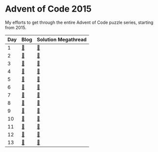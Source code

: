 # Advent of Code 2015
My efforts to get through the entire Advent of Code puzzle series, starting from 2015.

| Day | Blog                                                                                   | Solution Megathread |
|-----|----------------------------------------------------------------------------------------|---------------------|
| 1   | [:page_with_curl:](https://dev.to/jules_lewis/advent-of-code-2015-day-1-33d4)          | [:memo:](https://www.reddit.com/r/programming/comments/3uyl7s/daily_programming_puzzles_at_advent_of_code/) |
| 2   | [:page_with_curl:](https://dev.to/jules_lewis/advent-of-code-2015-day-2-ek4)           | [:memo:](https://www.reddit.com/r/adventofcode/comments/3v3w2f/day_2_solutions/) |
| 3   | [:page_with_curl:](https://dev.to/jules_lewis/advent-of-code-2015-day-3-1lem)          | [:memo:](https://www.reddit.com/r/adventofcode/comments/3v8roh/day_3_solutions/) |
| 4   | [:page_with_curl:](https://dev.to/jules_lewis/advent-of-code-2015-day-4-392o)          | [:memo:](https://www.reddit.com/r/adventofcode/comments/3vdn8a/day_4_solutions/) |
| 5   | [:page_with_curl:](https://dev.to/jules_lewis/advent-of-code-2015-day-5-p46)           | [:memo:](https://www.reddit.com/r/adventofcode/comments/3viazx/day_5_solutions/) |
| 6   | [:page_with_curl:](https://dev.to/jules_lewis/advent-of-code-2015-day-6-i3e)           | [:memo:](https://www.reddit.com/r/adventofcode/comments/3vmltn/day_6_solutions/) |
| 7   | [:page_with_curl:](https://dev.to/jules_lewis/advent-of-code-2015-day-7-35mp)          | [:memo:](https://www.reddit.com/r/adventofcode/comments/3vr4m4/day_7_solutions/) |
| 8   | [:page_with_curl:](https://dev.to/jules_lewis/advent-of-code-2015-day-8-3jd9)          | [:memo:](https://www.reddit.com/r/adventofcode/comments/3vw32y/day_8_solutions/) |
| 9   | [:page_with_curl:](https://dev.to/jules_lewis/aoc-2015-day-9-travelling-salesman-3f91) | [:memo:](https://www.reddit.com/r/adventofcode/comments/3w192e/day_9_solutions/) |
| 10  | [:page_with_curl:](https://dev.to/jules_lewis/aoc-2015-day-10-i-give-in-to-regex-28do) | [:memo:](https://www.reddit.com/r/adventofcode/comments/3w6h3m/day_10_solutions/) |
| 11  | [:page_with_curl:](https://dev.to/jules_lewis/aoc-2015-day-11-a-little-more-regex-ih0) | [:memo:](https://www.reddit.com/r/adventofcode/comments/3wbzyv/day_11_solutions/) |
| 12  | [:page_with_curl:](https://dev.to/jules_lewis/aoc-2015-day-12-more-regex-462o)         | [:memo:](https://www.reddit.com/r/adventofcode/comments/3wh73d/day_12_solutions/) |
| 13  | [:page_with_curl:](https://dev.to/jules_lewis/aoc-2015-day-13-permutate-114)           | [:memo:](https://www.reddit.com/r/adventofcode/comments/3wm0oy/day_13_solutions/) |

